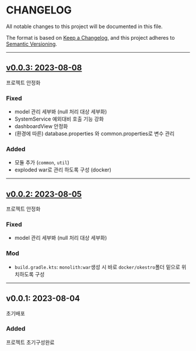 # CHANGELOG

All notable changes to this project will be documented in this file.

The format is based on [Keep a Changelog](https://keepachangelog.com/en/1.0.0/),
and this project adheres to [Semantic Versioning](https://semver.org/spec/v2.0.0.html).


---

## [v0.0.3: 2023-08-08][v0.0.3]

프로젝트 안정화

### Fixed

- model 관리 세부봐 (null 처리 대상 세부화)
- SystemService 예외대비 호출 기능 강화
- dashboardView 안정화
- (환경에 따른) database.properties 와 common.properties로 변수 관리

### Added

- 모듈 추가 (`common`, `util`)
- exploded war로 관리 하도록 구성 (docker)
 
---

## [v0.0.2: 2023-08-05][v0.0.2]

프로젝트 안정화

### Fixed

- model 관리 세부봐 (null 처리 대상 세부화)


### Mod

- `build.gradle.kts`: `monolith:war`생성 시 바로 `docker/okestro`폴더 밑으로 위치하도록 구성

---

## v0.0.1: 2023-08-04

초기배포

### Added

프로젝트 초기구성완료

[v0.0.3]: https://github.com/ITJEONGBO/okestro-demo/compare/v0.0.2...v0.0.3
[v0.0.2]: https://github.com/ITJEONGBO/okestro-demo/compare/v0.0.1...v0.0.2
